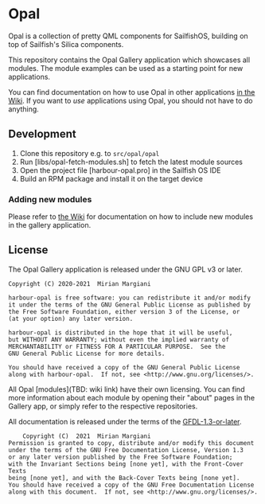 # Opal

Opal is a collection of pretty QML components for SailfishOS, building on top
of Sailfish's Silica components.

This repository contains the Opal Gallery application which showcases all
modules. The module examples can be used as a starting point for new
applications.

You can find documentation on how to use Opal in other applications
[in the Wiki](https://github.com/Pretty-SFOS/opal). If you want to *use*
applications using Opal, you should not have to do anything.


## Development

1. Clone this repository e.g. to `src/opal/opal`
2. Run [libs/opal-fetch-modules.sh] to fetch the latest module sources
3. Open the project file [harbour-opal.pro] in the Sailfish OS IDE
4. Build an RPM package and install it on the target device


### Adding new modules

Please refer to [the Wiki](https://github.com/Pretty-SFOS/opal) for
documentation on how to include new modules in the gallery application.


## License

The Opal Gallery application is released under the GNU GPL v3 or later.

    Copyright (C) 2020-2021  Mirian Margiani

    harbour-opal is free software: you can redistribute it and/or modify
    it under the terms of the GNU General Public License as published by
    the Free Software Foundation, either version 3 of the License, or
    (at your option) any later version.

    harbour-opal is distributed in the hope that it will be useful,
    but WITHOUT ANY WARRANTY; without even the implied warranty of
    MERCHANTABILITY or FITNESS FOR A PARTICULAR PURPOSE.  See the
    GNU General Public License for more details.

    You should have received a copy of the GNU General Public License
    along with harbour-opal.  If not, see <http://www.gnu.org/licenses/>.

All Opal [modules](TBD: wiki link) have their own licensing. You can find more
information about each module by opening their "about" pages in the Gallery app,
or simply refer to the respective repositories.

All documentation is released under the terms of the
[GFDL-1.3-or-later](https://spdx.org/licenses/GFDL-1.3-or-later.html).

        Copyright (C)  2021  Mirian Margiani
    Permission is granted to copy, distribute and/or modify this document
    under the terms of the GNU Free Documentation License, Version 1.3
    or any later version published by the Free Software Foundation;
    with the Invariant Sections being [none yet], with the Front-Cover Texts
    being [none yet], and with the Back-Cover Texts being [none yet].
    You should have received a copy of the GNU Free Documentation License
    along with this document.  If not, see <http://www.gnu.org/licenses/>.

